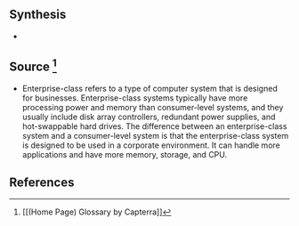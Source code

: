 ## Synthesis
- 
## Source [^1]
- Enterprise-class refers to a type of computer system that is designed for businesses. Enterprise-class systems typically have more processing power and memory than consumer-level systems, and they usually include disk array controllers, redundant power supplies, and hot-swappable hard drives. The difference between an enterprise-class system and a consumer-level system is that the enterprise-class system is designed to be used in a corporate environment. It can handle more applications and have more memory, storage, and CPU.
## References

[^1]: [[(Home Page) Glossary by Capterra]]